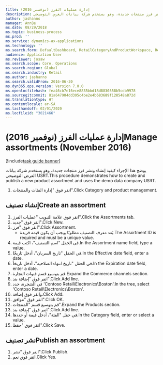 ```yaml
---
title: إدارة عمليات الفرز (نوفمبر 2016)
description: يوضح هذا الإجراء كيفية إنشاء ونشر فرز منتجات جديدة، وهو يستخدم شركة بيانات العرض التوضيحي USRT.‬
author: jashanno
manager: AnnBe
ms.date: 08/29/2018
ms.topic: business-process
ms.prod: ''
ms.service: dynamics-ax-applications
ms.technology: ''
ms.search.form: DefaultDashboard, RetailCategoryAndProductWorkspace, RetailCategoryAndProductAssortment, RetailAssortmentDetails, RetailOperatingUnitPicker, EcoResCategorySingleLookup
audience: Application User
ms.reviewer: josaw
ms.search.scope: Core, Operations
ms.search.region: Global
ms.search.industry: Retail
ms.author: jashanno
ms.search.validFrom: 2016-06-30
ms.dyn365.ops.version: Version 7.0.0
ms.openlocfilehash: fea46cb7e16ece8835bbd18d8830558b5cdb9978
ms.sourcegitcommit: 81a647904dd305c4be2e4b683689f128548a872d
ms.translationtype: HT
ms.contentlocale: ar-SA
ms.lasthandoff: 02/01/2020
ms.locfileid: "3021466"
---
```

# <a name="manage-assortments-november-2016"></a><span data-ttu-id="119d7-103">إدارة عمليات الفرز (نوفمبر 2016)</span><span class="sxs-lookup"><span data-stu-id="119d7-103">Manage assortments (November 2016)</span></span>

[!include[task guide banner](../includes/task-guide-banner.md)]

<span data-ttu-id="119d7-104">يوضح هذا الإجراء كيفية إنشاء ونشر فرز منتجات جديدة، وهو يستخدم شركة بيانات العرض التوضيحي USRT.‬</span><span class="sxs-lookup"><span data-stu-id="119d7-104">This procedure demonstrates how to create and publish a new product assortment and uses the demo data company USRT.</span></span> 


1. <span data-ttu-id="119d7-105">انقر فوق "إدارة الفئات والمنتجات".</span><span class="sxs-lookup"><span data-stu-id="119d7-105">Click Category and product management.</span></span>

## <a name="create-an-assortment"></a><span data-ttu-id="119d7-106">إنشاء تصنيف</span><span class="sxs-lookup"><span data-stu-id="119d7-106">Create an assortment</span></span>
1. <span data-ttu-id="119d7-107">انقر فوق علامة التبويب "عمليات الفرز".</span><span class="sxs-lookup"><span data-stu-id="119d7-107">Click the Assortments tab.</span></span>
2. <span data-ttu-id="119d7-108">انقر فوق "جديد".</span><span class="sxs-lookup"><span data-stu-id="119d7-108">Click New.</span></span>
3. <span data-ttu-id="119d7-109">انقر فوق "فرز".</span><span class="sxs-lookup"><span data-stu-id="119d7-109">Click Assortment.</span></span>
    * <span data-ttu-id="119d7-110">يُعد معرف التصنيف مطلوبًا ويجب أن يكون قيمة فريدة.</span><span class="sxs-lookup"><span data-stu-id="119d7-110">The Assortment ID is required and must be a unique value.</span></span>  
4. <span data-ttu-id="119d7-111">في الحقل "اسم التصنيف‬"، اكتب قيمة.</span><span class="sxs-lookup"><span data-stu-id="119d7-111">In the Assortment name field, type a value.</span></span>
5. <span data-ttu-id="119d7-112">في الحقل "تاريخ السريان"، أدخل تاريخًا.</span><span class="sxs-lookup"><span data-stu-id="119d7-112">In the Effective date field, enter a date.</span></span>
6. <span data-ttu-id="119d7-113">في الحقل "تاريخ انتهاء الصلاحية"، أدخل تاريخاً.</span><span class="sxs-lookup"><span data-stu-id="119d7-113">In the Expiration date field, enter a date.</span></span>
7. <span data-ttu-id="119d7-114">قم بتوسيع قسم قنوات التجارة.</span><span class="sxs-lookup"><span data-stu-id="119d7-114">Expand the Commerce channels section.</span></span>
8. <span data-ttu-id="119d7-115">انقر فوق "إضافة بند".</span><span class="sxs-lookup"><span data-stu-id="119d7-115">Click Add line.</span></span>
9. <span data-ttu-id="119d7-116">في الشجرة، حدد 'Contoso Retail\Electronics\Boston'.</span><span class="sxs-lookup"><span data-stu-id="119d7-116">In the tree, select 'Contoso Retail\Electronics\Boston'.</span></span>
10. <span data-ttu-id="119d7-117">وانقر فوق إضافة.</span><span class="sxs-lookup"><span data-stu-id="119d7-117">Click Add.</span></span>
11. <span data-ttu-id="119d7-118">انقر فوق "موافق".</span><span class="sxs-lookup"><span data-stu-id="119d7-118">Click OK.</span></span>
12. <span data-ttu-id="119d7-119">قم بتوسيع قسم "المنتجات".</span><span class="sxs-lookup"><span data-stu-id="119d7-119">Expand the Products section.</span></span>
13. <span data-ttu-id="119d7-120">انقر فوق "إضافة بند".</span><span class="sxs-lookup"><span data-stu-id="119d7-120">Click Add line.</span></span>
14. <span data-ttu-id="119d7-121">في حقل "الفئة"، أدخل قيمة أو حددها.</span><span class="sxs-lookup"><span data-stu-id="119d7-121">In the Category field, enter or select a value.</span></span>
15. <span data-ttu-id="119d7-122">انقر فوق "حفظ".</span><span class="sxs-lookup"><span data-stu-id="119d7-122">Click Save.</span></span>

## <a name="publish-an-assortment"></a><span data-ttu-id="119d7-123">نشر تصنيف</span><span class="sxs-lookup"><span data-stu-id="119d7-123">Publish an assortment</span></span>
1. <span data-ttu-id="119d7-124">انقر فوق "نشر".</span><span class="sxs-lookup"><span data-stu-id="119d7-124">Click Publish.</span></span>
2. <span data-ttu-id="119d7-125">انقر فوق نعم.</span><span class="sxs-lookup"><span data-stu-id="119d7-125">Click Yes.</span></span>


